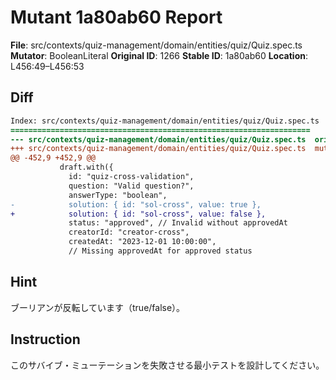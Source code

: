 # Mutant 1a80ab60 Report

**File**: src/contexts/quiz-management/domain/entities/quiz/Quiz.spec.ts
**Mutator**: BooleanLiteral
**Original ID**: 1266
**Stable ID**: 1a80ab60
**Location**: L456:49–L456:53

## Diff

```diff
Index: src/contexts/quiz-management/domain/entities/quiz/Quiz.spec.ts
===================================================================
--- src/contexts/quiz-management/domain/entities/quiz/Quiz.spec.ts	original
+++ src/contexts/quiz-management/domain/entities/quiz/Quiz.spec.ts	mutated #1266
@@ -452,9 +452,9 @@
           draft.with({
             id: "quiz-cross-validation",
             question: "Valid question?",
             answerType: "boolean",
-            solution: { id: "sol-cross", value: true },
+            solution: { id: "sol-cross", value: false },
             status: "approved", // Invalid without approvedAt
             creatorId: "creator-cross",
             createdAt: "2023-12-01 10:00:00",
             // Missing approvedAt for approved status
```

## Hint

ブーリアンが反転しています（true/false）。

## Instruction

このサバイブ・ミューテーションを失敗させる最小テストを設計してください。
